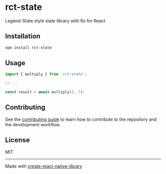 # rct-state

Legend-State style state library with Rx for React

## Installation

```sh
npm install rct-state
```

## Usage

```js
import { multiply } from 'rct-state';

// ...

const result = await multiply(3, 7);
```

## Contributing

See the [contributing guide](CONTRIBUTING.md) to learn how to contribute to the repository and the development workflow.

## License

MIT

---

Made with [create-react-native-library](https://github.com/callstack/react-native-builder-bob)
